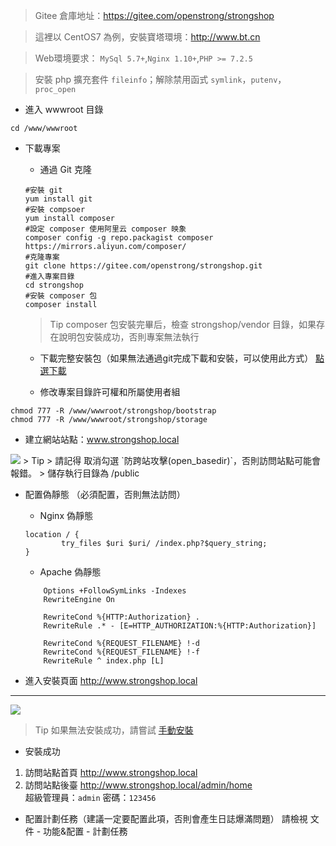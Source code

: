 > Gitee 倉庫地址：<a href="https://gitee.com/openstrong/strongshop" target="_blank">https://gitee.com/openstrong/strongshop</a>

> 這裡以 CentOS7 為例，安裝寶塔環境：<a href="http://www.bt.cn" target="_blank">http://www.bt.cn</a>

> Web環境要求： `MySql 5.7+`,`Nginx 1.10+`,`PHP >= 7.2.5`

> 安裝 php 擴充套件 `fileinfo`；解除禁用函式 `symlink`，`putenv`，`proc_open`

- 進入 wwwroot 目錄
```
cd /www/wwwroot
```

- 下載專案
    - 通過 Git 克隆
    ```
    #安裝 git
    yum install git
    #安裝 compsoer
    yum install composer
    #設定 composer 使用阿里云 composer 映象
    composer config -g repo.packagist composer https://mirrors.aliyun.com/composer/
    #克隆專案
    git clone https://gitee.com/openstrong/strongshop.git
    #進入專案目錄
    cd strongshop
    #安裝 composer 包
    composer install
    ```
    > Tip
    > composer 包安裝完畢后，檢查 strongshop/vendor 目錄，如果存在說明包安裝成功，否則專案無法執行
    
    - 下載完整安裝包（如果無法通過git完成下載和安裝，可以使用此方式）
    <a href="/download" target="_blank">點選下載</a>

    - 修改專案目錄許可權和所屬使用者組
```
chmod 777 -R /www/wwwroot/strongshop/bootstrap
chmod 777 -R /www/wwwroot/strongshop/storage
```

- 建立網站站點：www.strongshop.local
 <img src="/images/install03.png" />
> Tip
> 請記得 取消勾選 `防跨站攻擊(open_basedir)`，否則訪問站點可能會報錯。
> 儲存執行目錄為 /public

- 配置偽靜態 （必須配置，否則無法訪問）

    - Nginx 偽靜態
    ```
    location / {
            try_files $uri $uri/ /index.php?$query_string;
    }
    ```

    - Apache 偽靜態
    ```
        Options +FollowSymLinks -Indexes
        RewriteEngine On

        RewriteCond %{HTTP:Authorization} .
        RewriteRule .* - [E=HTTP_AUTHORIZATION:%{HTTP:Authorization}]

        RewriteCond %{REQUEST_FILENAME} !-d
        RewriteCond %{REQUEST_FILENAME} !-f
        RewriteRule ^ index.php [L]
    ```
- 進入安裝頁面 http://www.strongshop.local
 <hr/>
 <img style="max-width:500px;" src="/images/install01.jpg" />

> Tip
> 如果無法安裝成功，請嘗試 <a href="/wiki/installHand">手動安裝</a>

- 安裝成功
1. 訪問站點首頁 http://www.strongshop.local
2. 訪問站點後臺 http://www.strongshop.local/admin/home <br>
超級管理員：`admin` 密碼：`123456`

- 配置計劃任務（建議一定要配置此項，否則會產生日誌爆滿問題）
請檢視  文件 - 功能&配置 - 計劃任務


